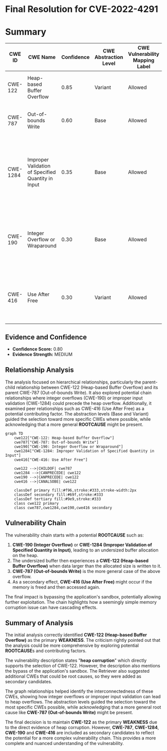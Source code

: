 # Final Resolution for CVE-2022-4291

# Summary

| CWE ID | CWE Name | Confidence | CWE Abstraction Level | CWE Vulnerability Mapping Label | CWE-Vulnerability Mapping Notes |
|---|---|---|---|---|---|
| CWE-122 | Heap-based Buffer Overflow | 0.85 | Variant | Allowed | Acceptable-Use, Primary cause of heap corruption |
| CWE-787 | Out-of-bounds Write | 0.60 | Base | Allowed | Potential Root Cause and directly related to CWE-122. |
| CWE-1284 | Improper Validation of Specified Quantity in Input | 0.35 | Base | Allowed | Possible root cause if heap allocation size is based on untrusted, unvalidated input. Requires further investigation. |
| CWE-190 | Integer Overflow or Wraparound | 0.30 | Base | Allowed | Possible root cause of undersized heap allocation, leading to overflow. Requires further investigation. |
| CWE-416 | Use After Free | 0.30 | Variant | Allowed | Possible secondary effect or contributing factor. Requires further investigation. |

## Evidence and Confidence

*   **Confidence Score:** 0.80
*   **Evidence Strength:** MEDIUM

## Relationship Analysis

The analysis focused on hierarchical relationships, particularly the parent-child relationship between CWE-122 (Heap-based Buffer Overflow) and its parent CWE-787 (Out-of-bounds Write). It also explored potential chain relationships where integer overflows (CWE-190) or improper input validation (CWE-1284) could precede the heap overflow. Additionally, it examined peer relationships such as CWE-416 (Use After Free) as a potential contributing factor. The abstraction levels (Base and Variant) guided the selection toward more specific CWEs where possible, while acknowledging that a more general **ROOTCAUSE** might be present.

```mermaid
graph TD
    cwe122["CWE-122: Heap-based Buffer Overflow"]
    cwe787["CWE-787: Out-of-bounds Write"]
    cwe190["CWE-190: Integer Overflow or Wraparound"]
    cwe1284["CWE-1284: Improper Validation of Specified Quantity in Input"]
    cwe416["CWE-416: Use After Free"]
    
    cwe122 -->|CHILDOF| cwe787
    cwe1284 -->|CANPRECEDE| cwe122
    cwe190 -->|CANPRECEDE| cwe122
    cwe416 -->|CANALSOBE| cwe122

    classDef primary fill:#f96,stroke:#333,stroke-width:2px
    classDef secondary fill:#69f,stroke:#333
    classDef tertiary fill:#9e9,stroke:#333
    class cwe122 primary
    class cwe787,cwe1284,cwe190,cwe416 secondary
```

## Vulnerability Chain

The vulnerability chain starts with a potential **ROOTCAUSE** such as:
1.  **CWE-190 (Integer Overflow)** or **CWE-1284 (Improper Validation of Specified Quantity in Input)**, leading to an undersized buffer allocation on the heap.
2.  The undersized buffer then experiences a **CWE-122 (Heap-based Buffer Overflow)** when data larger than the allocated size is written to it.
3.  **CWE-787 (Out-of-bounds Write)** is the more general case of the above overflow.
4.  As a secondary effect, **CWE-416 (Use After Free)** might occur if the memory is freed and then accessed again.

The final impact is bypassing the application's sandbox, potentially allowing further exploitation. The chain highlights how a seemingly simple memory corruption issue can have cascading effects.

## Summary of Analysis

The initial analysis correctly identified **CWE-122 (Heap-based Buffer Overflow)** as the primary **WEAKNESS**. The criticism rightly pointed out that the analysis could be more comprehensive by exploring potential **ROOTCAUSE**s and contributing factors.

The vulnerability description states "**heap corruption**" which directly supports the selection of CWE-122. However, the description also mentions the bypass of the application's sandbox. The Retriever also suggested additional CWEs that could be root causes, so they were added as secondary candidates.

The graph relationships helped identify the interconnectedness of these CWEs, showing how integer overflows or improper input validation can lead to heap overflows. The abstraction levels guided the selection toward the most specific CWEs possible, while acknowledging that a more general root cause like **CWE-787 (Out-of-bounds Write)** might be present.

The final decision is to maintain **CWE-122** as the primary **WEAKNESS** due to the direct evidence of heap corruption. However, **CWE-787**, **CWE-1284**, **CWE-190** and **CWE-416** are included as secondary candidates to reflect the potential for a more complex vulnerability chain. This provides a more complete and nuanced understanding of the vulnerability.